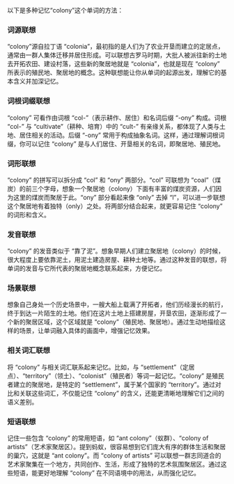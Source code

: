 以下是多种记忆“colony”这个单词的方法：

### 词源联想
“colony”源自拉丁语 “colonia”，最初指的是人们为了农业开垦而建立的定居点，通常由一群人集体迁移并居住形成。可以联想古罗马时期，大批人被派往新的土地去开拓农田、建设村落，这些新的聚居地就是 “colonia”，也就是现在 “colony” 所表示的殖民地、聚居地的概念。这种联想能让你从单词的起源出发，理解它的基本含义并加深记忆。

### 词根词缀联想
“colony” 可看作由词根 “col-”（表示耕作、居住）和名词后缀 “-ony” 构成。词根 “col-” 与 “cultivate”（耕种、培育）中的 “cult-” 有亲缘关系，都体现了人类与土地、居住相关的活动。后缀 “-ony” 常用于构成抽象名词。这样，通过理解词根词缀，你可以记住 “colony” 是与人们居住、开垦相关的名词，即聚居地、殖民地。

### 词形联想
“colony” 的拼写可以拆分成 “col” 和 “ony” 两部分。“col” 可联想为 “coal”（煤炭）的前三个字母，想象一个聚居地（colony）下面有丰富的煤炭资源，人们因为这里的煤炭而聚居于此。“ony” 部分看起来像 “only” 去掉 “l”，可以进一步联想这个聚居地有着独特（only）之处。将两部分结合起来，就更容易记住 “colony” 的词形和含义。

### 发音联想
“colony” 的发音类似于 “靠了泥”。想象早期人们建立聚居地（colony）的时候，很大程度上要依靠泥土，用泥土建造房屋、耕种土地等。通过这种发音的联想，将单词的发音与它所代表的聚居地概念联系起来，方便记忆。

### 场景联想
想象自己身处一个历史场景中，一艘大船上载满了开拓者，他们历经漫长的航行，终于到达一片陌生的土地。他们在这片土地上搭建房屋，开垦农田，逐渐形成了一个新的聚居区域，这个区域就是 “colony”（殖民地、聚居地）。通过生动地描绘这样的场景，让单词融入具体的画面中，增强记忆效果。

### 相关词汇联想
将 “colony” 与相关词汇联系起来记忆。比如，与 “settlement”（定居点）、“territory”（领土）、“colonist”（殖民者）等词一起记忆。“colony” 是殖民者建立的聚居地，是特定的 “settlement”，属于某个国家的 “territory”。通过对比和关联这些词汇，不仅能记住 “colony” 的含义，还能更清晰地理解它们之间的语义差别。

### 短语联想
记住一些包含 “colony” 的常用短语，如 “ant colony”（蚁群）、“colony of artists”（艺术家聚居区）。提到蚂蚁，很容易想到它们庞大有序的群体生活和聚居的巢穴，这就是 “ant colony”。而 “colony of artists” 可以联想一群志同道合的艺术家聚集在一个地方，共同创作、生活，形成了独特的艺术氛围聚居区。通过这些短语，能更好地理解 “colony” 在不同语境中的用法，从而强化记忆。 